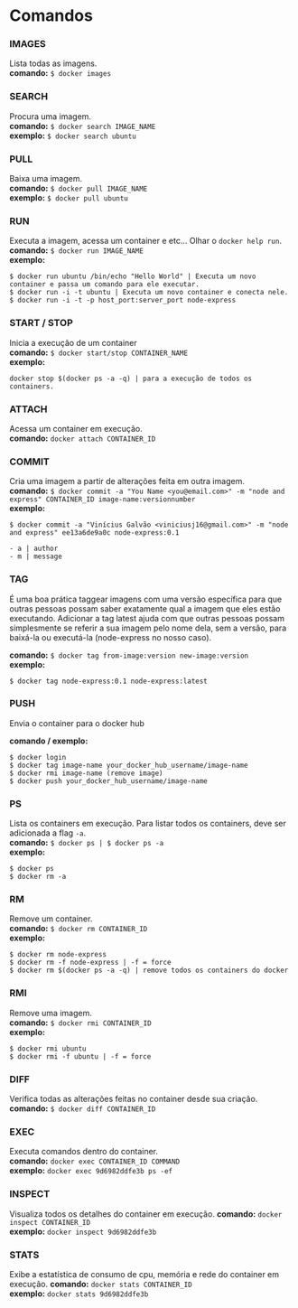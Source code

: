 # Comandos

### IMAGES ###
Lista todas as imagens.  
**comando:** `$ docker images`

### SEARCH ###
Procura uma imagem.  
**comando:** `$ docker search IMAGE_NAME`  
**exemplo:** `$ docker search ubuntu`

### PULL ###
Baixa uma imagem.  
**comando:** `$ docker pull IMAGE_NAME`   
**exemplo:** `$ docker pull ubuntu`

### RUN ###
Executa a imagem, acessa um container e etc... Olhar o `docker help run`.  
**comando:** `$ docker run IMAGE_NAME`  
**exemplo:**

```
$ docker run ubuntu /bin/echo "Hello World" | Executa um novo container e passa um comando para ele executar.
$ docker run -i -t ubuntu | Executa um novo container e conecta nele.
$ docker run -i -t -p host_port:server_port node-express
```

### START / STOP ###  
Inicia a execução de um container  
**comando:** `$ docker start/stop CONTAINER_NAME`  
**exemplo:**

```
docker stop $(docker ps -a -q) | para a execução de todos os containers.
```

### ATTACH  
Acessa um container em execução.  
**comando:** `docker attach CONTAINER_ID`

### COMMIT
Cria uma imagem a partir de alterações feita em outra imagem.  
**comando:** `$ docker commit -a "You Name <you@email.com>" -m "node and express" CONTAINER_ID image-name:versionnumber`  
**exemplo:**

```
$ docker commit -a "Vinícius Galvão <viniciusj16@gmail.com>" -m "node and express" ee13a6de9a0c node-express:0.1

- a | author
- m | message
```

### TAG ###  
É uma boa prática taggear imagens com uma versão específica para que outras pessoas possam saber exatamente qual a imagem que eles estão executando. Adicionar a tag latest ajuda com que outras pessoas possam simplesmente se referir a sua imagem pelo nome dela, sem a versão, para baixá-la ou executá-la (node-express no nosso caso).

**comando:** `$ docker tag from-image:version new-image:version`  
**exemplo:**

```
$ docker tag node-express:0.1 node-express:latest
```

### PUSH ###  
Envia o container para o docker hub

**comando / exemplo:**
```
$ docker login
$ docker tag image-name your_docker_hub_username/image-name
$ docker rmi image-name (remove image)
$ docker push your_docker_hub_username/image-name
```

### PS ###
Lista os containers em execução. Para listar todos os containers, deve ser adicionada a flag `-a`.  
**comando:** `$ docker ps | $ docker ps -a`  
**exemplo:**

```
$ docker ps
$ docker rm -a
```

### RM ###  
Remove um container.  
**comando:** `$ docker rm CONTAINER_ID`  
**exemplo:**

```
$ docker rm node-express
$ docker rm -f node-express | -f = force
$ docker rm $(docker ps -a -q) | remove todos os containers do docker
```

### RMI ###  
Remove uma imagem.  
**comando:** `$ docker rmi CONTAINER_ID`  
**exemplo:**

```
$ docker rmi ubuntu
$ docker rmi -f ubuntu | -f = force
```

### DIFF  
Verifica todas as alterações feitas no container desde sua criação.  
**comando:** `$ docker diff CONTAINER_ID`

### EXEC  
Executa comandos dentro do container.  
**comando:** `docker exec CONTAINER_ID COMMAND`  
**exemplo:** `docker exec 9d6982ddfe3b ps -ef`

### INSPECT  
Visualiza todos os detalhes do container em execução.
**comando:** `docker inspect CONTAINER_ID`  
**exemplo:** `docker inspect 9d6982ddfe3b`

### STATS  
Exibe a estatística de consumo de cpu, memória e rede do container em execução.
**comando:** `docker stats CONTAINER_ID`  
**exemplo:** `docker stats 9d6982ddfe3b`
